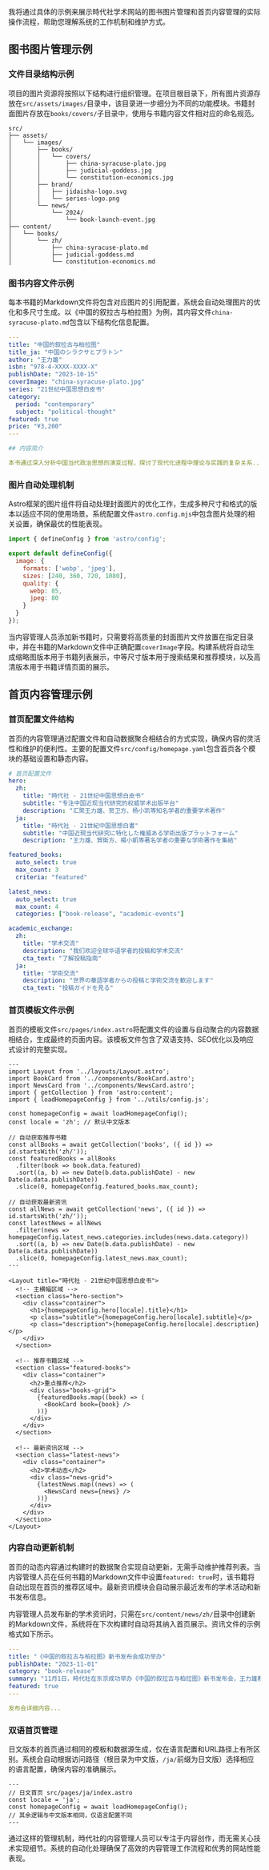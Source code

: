我将通过具体的示例来展示時代社学术网站的图书图片管理和首页内容管理的实际操作流程，帮助您理解系统的工作机制和维护方式。

## 图书图片管理示例

### 文件目录结构示例

项目的图片资源将按照以下结构进行组织管理。在项目根目录下，所有图片资源存放在`src/assets/images/`目录中，该目录进一步细分为不同的功能模块。书籍封面图片存放在`books/covers/`子目录中，使用与书籍内容文件相对应的命名规范。

```
src/
├── assets/
│   └── images/
│       ├── books/
│       │   └── covers/
│       │       ├── china-syracuse-plato.jpg
│       │       ├── judicial-goddess.jpg
│       │       └── constitution-economics.jpg
│       ├── brand/
│       │   ├── jidaisha-logo.svg
│       │   └── series-logo.png
│       └── news/
│           └── 2024/
│               └── book-launch-event.jpg
├── content/
│   └── books/
│       └── zh/
│           ├── china-syracuse-plato.md
│           ├── judicial-goddess.md
│           └── constitution-economics.md
```

### 图书内容文件示例

每本书籍的Markdown文件将包含对应图片的引用配置，系统会自动处理图片的优化和多尺寸生成。以《中国的叙拉古与柏拉图》为例，其内容文件`china-syracuse-plato.md`包含以下结构化信息配置。

```yaml
---
title: "中国的叙拉古与柏拉图"
title_ja: "中国のシラクサとプラトン"
author: "王力雄"
isbn: "978-4-XXXX-XXXX-X"
publishDate: "2023-10-15"
coverImage: "china-syracuse-plato.jpg"
series: "21世纪中国思想白皮书"
category: 
  period: "contemporary"
  subject: "political-thought"
featured: true
price: "¥3,200"
---

## 内容简介

本书通过深入分析中国当代政治思想的演变过程，探讨了现代化进程中理论与实践的复杂关系...
```

### 图片自动处理机制

Astro框架的图片组件将自动处理封面图片的优化工作，生成多种尺寸和格式的版本以适应不同的使用场景。系统配置文件`astro.config.mjs`中包含图片处理的相关设置，确保最优的性能表现。

```javascript
import { defineConfig } from 'astro/config';

export default defineConfig({
  image: {
    formats: ['webp', 'jpeg'],
    sizes: [240, 360, 720, 1080],
    quality: {
      webp: 85,
      jpeg: 80
    }
  }
});
```

当内容管理人员添加新书籍时，只需要将高质量的封面图片文件放置在指定目录中，并在书籍的Markdown文件中正确配置`coverImage`字段。构建系统将自动生成缩略图版本用于书籍列表展示，中等尺寸版本用于搜索结果和推荐模块，以及高清版本用于书籍详情页面的展示。

## 首页内容管理示例

### 首页配置文件结构

首页的内容管理通过配置文件和自动数据聚合相结合的方式实现，确保内容的灵活性和维护的便利性。主要的配置文件`src/config/homepage.yaml`包含首页各个模块的基础设置和静态内容。

```yaml
# 首页配置文件
hero:
  zh:
    title: "時代社 - 21世纪中国思想白皮书"
    subtitle: "专注中国近现当代研究的权威学术出版平台"
    description: "汇聚王力雄、贺卫方、杨小凯等知名学者的重要学术著作"
  ja:
    title: "時代社 - 21世紀中国思想白書"
    subtitle: "中国近現当代研究に特化した権威ある学術出版プラットフォーム"
    description: "王力雄、賀衛方、楊小凱等著名学者の重要な学術著作を集結"

featured_books:
  auto_select: true
  max_count: 3
  criteria: "featured"

latest_news:
  auto_select: true
  max_count: 4
  categories: ["book-release", "academic-events"]

academic_exchange:
  zh:
    title: "学术交流"
    description: "我们欢迎全球华语学者的投稿和学术交流"
    cta_text: "了解投稿指南"
  ja:
    title: "学術交流"
    description: "世界の華語学者からの投稿と学術交流を歓迎します"
    cta_text: "投稿ガイドを見る"
```

### 首页模板文件示例

首页的模板文件`src/pages/index.astro`将配置文件的设置与自动聚合的内容数据相结合，生成最终的页面内容。该模板文件包含了双语支持、SEO优化以及响应式设计的完整实现。

```astro
---
import Layout from '../layouts/Layout.astro';
import BookCard from '../components/BookCard.astro';
import NewsCard from '../components/NewsCard.astro';
import { getCollection } from 'astro:content';
import { loadHomepageConfig } from '../utils/config.js';

const homepageConfig = await loadHomepageConfig();
const locale = 'zh'; // 默认中文版本

// 自动获取推荐书籍
const allBooks = await getCollection('books', ({ id }) => id.startsWith('zh/'));
const featuredBooks = allBooks
  .filter(book => book.data.featured)
  .sort((a, b) => new Date(b.data.publishDate) - new Date(a.data.publishDate))
  .slice(0, homepageConfig.featured_books.max_count);

// 自动获取最新资讯
const allNews = await getCollection('news', ({ id }) => id.startsWith('zh/'));
const latestNews = allNews
  .filter(news => homepageConfig.latest_news.categories.includes(news.data.category))
  .sort((a, b) => new Date(b.data.publishDate) - new Date(a.data.publishDate))
  .slice(0, homepageConfig.latest_news.max_count);
---

<Layout title="時代社 - 21世纪中国思想白皮书">
  <!-- 主横幅区域 -->
  <section class="hero-section">
    <div class="container">
      <h1>{homepageConfig.hero[locale].title}</h1>
      <p class="subtitle">{homepageConfig.hero[locale].subtitle}</p>
      <p class="description">{homepageConfig.hero[locale].description}</p>
    </div>
  </section>

  <!-- 推荐书籍区域 -->
  <section class="featured-books">
    <div class="container">
      <h2>重点推荐</h2>
      <div class="books-grid">
        {featuredBooks.map((book) => (
          <BookCard book={book} />
        ))}
      </div>
    </div>
  </section>

  <!-- 最新资讯区域 -->
  <section class="latest-news">
    <div class="container">
      <h2>学术动态</h2>
      <div class="news-grid">
        {latestNews.map((news) => (
          <NewsCard news={news} />
        ))}
      </div>
    </div>
  </section>
</Layout>
```

### 内容自动更新机制

首页的动态内容通过构建时的数据聚合实现自动更新，无需手动维护推荐列表。当内容管理人员在任何书籍的Markdown文件中设置`featured: true`时，该书籍将自动出现在首页的推荐区域中。最新资讯模块会自动展示最近发布的学术活动和新书发布信息。

内容管理人员发布新的学术资讯时，只需在`src/content/news/zh/`目录中创建新的Markdown文件，系统将在下次构建时自动将其纳入首页展示。资讯文件的示例格式如下所示。

```yaml
---
title: "《中国的叙拉古与柏拉图》新书发布会成功举办"
publishDate: "2023-11-01"
category: "book-release"
summary: "11月1日，時代社在东京成功举办《中国的叙拉古与柏拉图》新书发布会，王力雄教授出席并发表主题演讲。"
featured: true
---

发布会详细内容...
```

### 双语首页管理

日文版本的首页通过相同的模板和数据源生成，仅在语言配置和URL路径上有所区别。系统会自动根据访问路径（根目录为中文版，`/ja/`前缀为日文版）选择相应的语言配置，确保内容的准确展示。

```astro
---
// 日文首页 src/pages/ja/index.astro
const locale = 'ja';
const homepageConfig = await loadHomepageConfig();
// 其余逻辑与中文版本相同，仅语言配置不同
---
```

通过这样的管理机制，時代社的内容管理人员可以专注于内容创作，而无需关心技术实现细节。系统的自动化处理确保了高效的内容管理工作流程和优秀的网站性能表现。